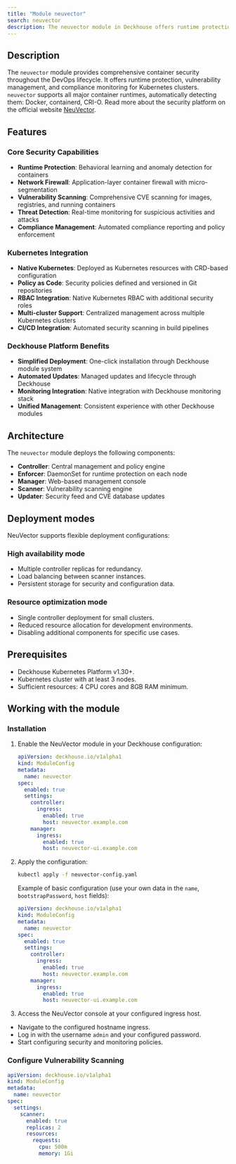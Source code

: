 ```yaml
---
title: "Module neuvector"
search: neuvector
description: The neuvector module in Deckhouse offers runtime protection, vulnerability management, and compliance monitoring for Kubernetes clusters.
---
```


## Description

The `neuvector` module provides comprehensive container security throughout the DevOps lifecycle. It offers runtime protection, vulnerability management, and compliance monitoring for Kubernetes clusters.
`neuvector` supports all major container runtimes, automatically detecting them: Docker, containerd, CRI-O.
Read more about the security platform on the official website [NeuVector](https://open-docs.neuvector.com/).

## Features

### Core Security Capabilities
- **Runtime Protection**: Behavioral learning and anomaly detection for containers
- **Network Firewall**: Application-layer container firewall with micro-segmentation
- **Vulnerability Scanning**: Comprehensive CVE scanning for images, registries, and running containers
- **Threat Detection**: Real-time monitoring for suspicious activities and attacks
- **Compliance Management**: Automated compliance reporting and policy enforcement

### Kubernetes Integration
- **Native Kubernetes**: Deployed as Kubernetes resources with CRD-based configuration
- **Policy as Code**: Security policies defined and versioned in Git repositories
- **RBAC Integration**: Native Kubernetes RBAC with additional security roles
- **Multi-cluster Support**: Centralized management across multiple Kubernetes clusters
- **CI/CD Integration**: Automated security scanning in build pipelines

### Deckhouse Platform Benefits
- **Simplified Deployment**: One-click installation through Deckhouse module system
- **Automated Updates**: Managed updates and lifecycle through Deckhouse
- **Monitoring Integration**: Native integration with Deckhouse monitoring stack
- **Unified Management**: Consistent experience with other Deckhouse modules

## Architecture

The `neuvector` module deploys the following components:

- **Controller**: Central management and policy engine
- **Enforcer**: DaemonSet for runtime protection on each node
- **Manager**: Web-based management console
- **Scanner**: Vulnerability scanning engine
- **Updater**: Security feed and CVE database updates

## Deployment modes

NeuVector supports flexible deployment configurations:

### High availability mode

- Multiple controller replicas for redundancy.
- Load balancing between scanner instances.
- Persistent storage for security and configuration data.

### Resource optimization mode

- Single controller deployment for small clusters.
- Reduced resource allocation for development environments.
- Disabling additional components for specific use cases.

## Prerequisites

- Deckhouse Kubernetes Platform v1.30+.
- Kubernetes cluster with at least 3 nodes.
- Sufficient resources: 4 CPU cores and 8GB RAM minimum.

## Working with the module

### Installation

1. Enable the NeuVector module in your Deckhouse configuration:
  
    ```yaml
    apiVersion: deckhouse.io/v1alpha1
    kind: ModuleConfig
    metadata:
      name: neuvector
    spec:
      enabled: true
      settings:
        controller:
          ingress:
            enabled: true
            host: neuvector.example.com
        manager:
          ingress:
            enabled: true
            host: neuvector-ui.example.com
    ```

1. Apply the configuration:

    ```bash
    kubectl apply -f neuvector-config.yaml
    ```

   Example of basic configuration (use your own data in the `name`, `bootstrapPassword`, `host` fields):

    ```yaml
    apiVersion: deckhouse.io/v1alpha1
    kind: ModuleConfig
    metadata:
      name: neuvector
    spec:
      enabled: true
      settings:
        controller:
          ingress:
            enabled: true
            host: neuvector.example.com
        manager:
          ingress:
            enabled: true
            host: neuvector-ui.example.com
    ```

1. Access the NeuVector console at your configured ingress host.
- Navigate to the configured hostname ingress.
- Log in with the username `admin` and your configured password.
- Start configuring security and monitoring policies.

### Configure Vulnerability Scanning

```yaml
apiVersion: deckhouse.io/v1alpha1
kind: ModuleConfig
metadata:
  name: neuvector
spec:
  settings:
    scanner:
      enabled: true
      replicas: 2
      resources:
        requests:
          cpu: 500m
          memory: 1Gi
```
